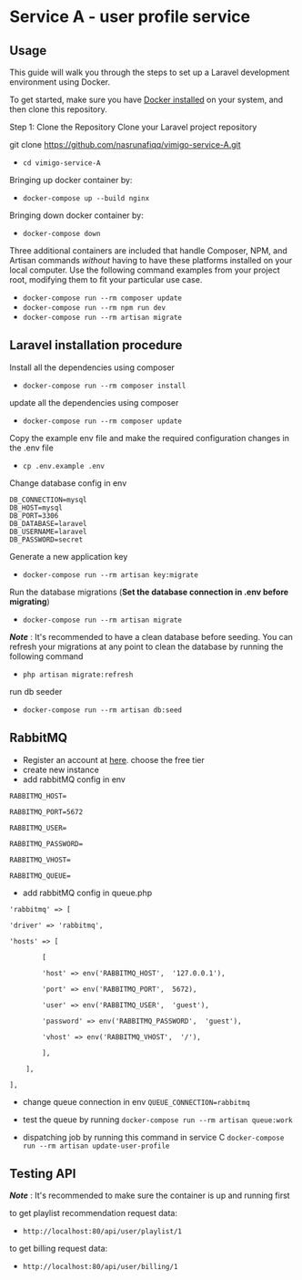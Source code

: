 
# Service A - user profile service

## Usage
This guide will walk you through the steps to set up a Laravel development environment using Docker. 

To get started, make sure you have [Docker installed](https://docs.docker.com/docker-for-mac/install/) on your system, and then clone this repository.

Step 1: Clone the Repository Clone your Laravel project repository

git clone https://github.com/nasrunafiqq/vimigo-service-A.git
- `cd vimigo-service-A`

Bringing up docker container by:
- `docker-compose up --build nginx`

Bringing down docker container by:
- `docker-compose down`

Three additional containers are included that handle Composer, NPM, and Artisan commands *without* having to have these platforms installed on your local computer. Use the following command examples from your project root, modifying them to fit your particular use case.

- `docker-compose run --rm composer update`
- `docker-compose run --rm npm run dev`
- `docker-compose run --rm artisan migrate`

## Laravel installation procedure

Install all the dependencies using composer
- `docker-compose run --rm composer install`

update all the dependencies using composer
- `docker-compose run --rm composer update`

Copy the example env file and make the required configuration changes in the .env file

- `cp .env.example .env`


Change database config in env
```
DB_CONNECTION=mysql
DB_HOST=mysql
DB_PORT=3306
DB_DATABASE=laravel
DB_USERNAME=laravel
DB_PASSWORD=secret
```
Generate a new application key

- `docker-compose run --rm artisan key:migrate`

Run the database migrations (**Set the database connection in .env before migrating**)

- `docker-compose run --rm artisan migrate`

_**Note**_  : It's recommended to have a clean database before seeding. You can refresh your migrations at any point to clean the database by running the following command

- ``php artisan migrate:refresh``

run db seeder

- `docker-compose run --rm artisan db:seed`

## RabbitMQ

- Register an account at [here](https://www.cloudamqp.com/). choose the free tier
- create new instance
- add rabbitMQ config in env
```
RABBITMQ_HOST=

RABBITMQ_PORT=5672

RABBITMQ_USER=

RABBITMQ_PASSWORD=

RABBITMQ_VHOST=

RABBITMQ_QUEUE=
```
- add rabbitMQ config in queue.php
```
'rabbitmq' => [

'driver' => 'rabbitmq',

'hosts' => [

		[

		'host' => env('RABBITMQ_HOST',  '127.0.0.1'),

		'port' => env('RABBITMQ_PORT',  5672),

		'user' => env('RABBITMQ_USER',  'guest'),

		'password' => env('RABBITMQ_PASSWORD',  'guest'),

		'vhost' => env('RABBITMQ_VHOST',  '/'),

		],

	],

],
```
-   change queue connection in env
`QUEUE_CONNECTION=rabbitmq`

- test the queue by running
`docker-compose run --rm artisan queue:work`
- dispatching job by running this command in service C
``docker-compose run --rm artisan update-user-profile``


## Testing API

_**Note**_  : It's recommended to make sure the container is up and running first

to get playlist recommendation request data:
- ``http://localhost:80/api/user/playlist/1``

to get billing request data:
- ``http://localhost:80/api/user/billing/1``
